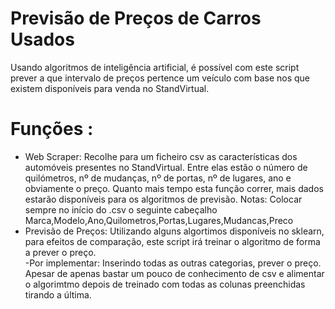 # Previsão de Preços de Carros Usados
Usando algoritmos de inteligência artificial, é possível com este script prever a que intervalo de preços pertence um veículo com base nos que existem disponíveis para venda no StandVirtual.

# Funções :
  - Web Scraper:
      Recolhe para um ficheiro csv as características dos automóveis presentes no StandVirtual. Entre elas estão o número de quilómetros, nº de mudanças, nº de portas, nº de lugares, ano e obviamente o preço.
      Quanto mais tempo esta função correr, mais dados estarão disponíveis para os algoritmos de previsão. 
      Notas:
      Colocar sempre no início do .csv o seguinte cabeçalho Marca,Modelo,Ano,Quilometros,Portas,Lugares,Mudancas,Preco
  - Previsão de Preços: 
      Utilizando alguns algortimos disponíveis no sklearn, para efeitos de comparação, este script irá treinar o algoritmo de forma a prever o preço.  
   -Por implementar: Inserindo todas as outras categorias, prever o preço. Apesar de apenas bastar um pouco de conhecimento de csv e alimentar o algorimtmo depois de treinado com todas as colunas preenchidas tirando a última. 
   
 
